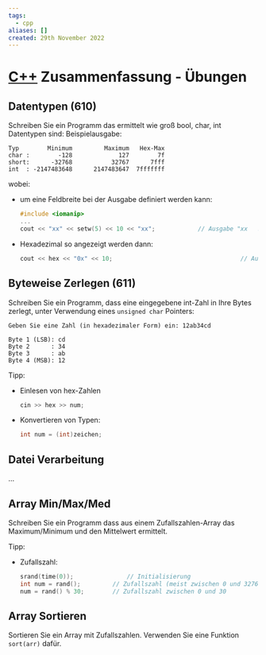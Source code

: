 ```yaml
---
tags:
  - cpp
aliases: []
created: 29th November 2022
---
```


# [C++](Cpp.md) Zusammenfassung - Übungen

## Datentypen (610)

Schreiben Sie ein Programm das ermittelt wie groß bool, char, int Datentypen sind: Beispielausgabe:

```
Typ        Minimum         Maximum   Hex-Max
char :        -128             127        7f
short:      -32768           32767      7fff
int  : -2147483648      2147483647  7fffffff
```

wobei:

- um eine Feldbreite bei der Ausgabe definiert werden kann:

  ```c++
  #include <iomanip>
  ...
  cout << "xx" << setw(5) << 10 << "xx";			// Ausgabe "xx   33xx"
  ```

- Hexadezimal so angezeigt werden dann:

  ```c++
  cout << hex << "0x" << 10;									// Ausgabe: "0xa"
  ```

## Byteweise Zerlegen (611)

Schreiben Sie ein Programm, dass eine eingegebene int-Zahl in Ihre Bytes zerlegt, unter Verwendung eines `unsigned char` Pointers:

```
Geben Sie eine Zahl (in hexadezimaler Form) ein: 12ab34cd

Byte 1 (LSB): cd
Byte 2      : 34
Byte 3      : ab
Byte 4 (MSB): 12
```

Tipp:

- Einlesen von hex-Zahlen

  ```c++
  cin >> hex >> num;
  ```

- Konvertieren von Typen: 

  ```c++
  int num = (int)zeichen;
  ```

## Datei Verarbeitung

…

## Array Min/Max/Med

Schreiben Sie ein Programm dass aus einem Zufallszahlen-Array das Maximum/Minimum und den Mittelwert ermittelt.

Tipp:

- Zufallszahl:

  ```c++
  srand(time(0));				// Initialisierung
  int num = rand();			// Zufallszahl (meist zwischen 0 und 32767)
  num = rand() % 30;		// Zufallszahl zwischen 0 und 30
  ```

## Array Sortieren

Sortieren Sie ein Array mit Zufallszahlen. Verwenden Sie eine Funktion `sort(arr)` dafür.